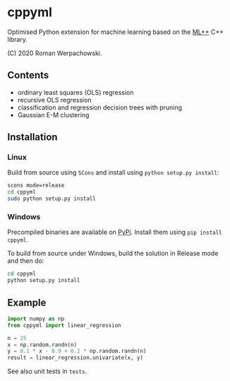 # cppyml

Optimised Python extension for machine learning based on the [ML++](https://github.com/romanwerpachowski/ML) C++ library.

(C) 2020 Roman Werpachowski.

## Contents

- ordinary least squares (OLS) regression
- recursive OLS regression
- classification and regression decision trees with pruning
- Gaussian E-M clustering

## Installation

### Linux

Build from source using `SCons` and install using `python setup.py install`:

```bash
scons mode=release
cd cppyml
sudo python setup.py install
```

### Windows

Precompiled binaries are available on [PyPi](https://pypi.org/project/cppyml/).
Install them using `pip install cppyml`.

To build from source under Windows, build the solution in Release mode and then do:
```bash
cd cppyml
python setup.py install
```

## Example

```python
import numpy as np
from cppyml import linear_regression

n = 25
x = np.random.randn(n)
y = 0.1 * x - 0.9 + 0.2 * np.random.randn(n)
result = linear_regression.univariate(x, y)
```

See also unit tests in `tests`.
